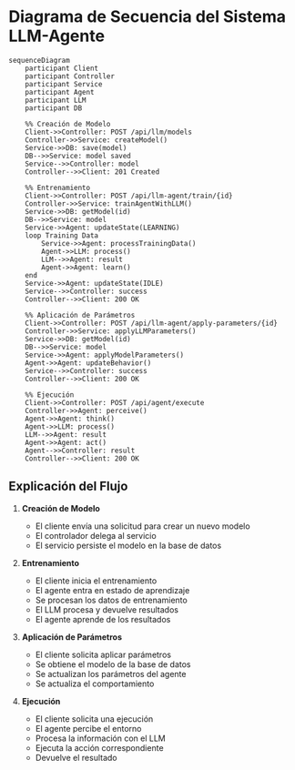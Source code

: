 # Diagrama de Secuencia del Sistema LLM-Agente

```mermaid
sequenceDiagram
    participant Client
    participant Controller
    participant Service
    participant Agent
    participant LLM
    participant DB

    %% Creación de Modelo
    Client->>Controller: POST /api/llm/models
    Controller->>Service: createModel()
    Service->>DB: save(model)
    DB-->>Service: model saved
    Service-->>Controller: model
    Controller-->>Client: 201 Created

    %% Entrenamiento
    Client->>Controller: POST /api/llm-agent/train/{id}
    Controller->>Service: trainAgentWithLLM()
    Service->>DB: getModel(id)
    DB-->>Service: model
    Service->>Agent: updateState(LEARNING)
    loop Training Data
        Service->>Agent: processTrainingData()
        Agent->>LLM: process()
        LLM-->>Agent: result
        Agent->>Agent: learn()
    end
    Service->>Agent: updateState(IDLE)
    Service-->>Controller: success
    Controller-->>Client: 200 OK

    %% Aplicación de Parámetros
    Client->>Controller: POST /api/llm-agent/apply-parameters/{id}
    Controller->>Service: applyLLMParameters()
    Service->>DB: getModel(id)
    DB-->>Service: model
    Service->>Agent: applyModelParameters()
    Agent->>Agent: updateBehavior()
    Service-->>Controller: success
    Controller-->>Client: 200 OK

    %% Ejecución
    Client->>Controller: POST /api/agent/execute
    Controller->>Agent: perceive()
    Agent->>Agent: think()
    Agent->>LLM: process()
    LLM-->>Agent: result
    Agent->>Agent: act()
    Agent-->>Controller: result
    Controller-->>Client: 200 OK
```

## Explicación del Flujo

1. **Creación de Modelo**
   - El cliente envía una solicitud para crear un nuevo modelo
   - El controlador delega al servicio
   - El servicio persiste el modelo en la base de datos

2. **Entrenamiento**
   - El cliente inicia el entrenamiento
   - El agente entra en estado de aprendizaje
   - Se procesan los datos de entrenamiento
   - El LLM procesa y devuelve resultados
   - El agente aprende de los resultados

3. **Aplicación de Parámetros**
   - El cliente solicita aplicar parámetros
   - Se obtiene el modelo de la base de datos
   - Se actualizan los parámetros del agente
   - Se actualiza el comportamiento

4. **Ejecución**
   - El cliente solicita una ejecución
   - El agente percibe el entorno
   - Procesa la información con el LLM
   - Ejecuta la acción correspondiente
   - Devuelve el resultado 